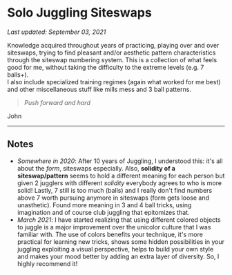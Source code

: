 # Solo Juggling Siteswaps

<p><i>
Last updated: September 03, 2021
</i></p>

Knowledge acquired throughout years of practicing, playing over and over 
siteswaps, trying to find pleasant and/or aesthetic pattern characteristics 
through the siteswap numbering system. This is a collection of what feels 
good for me, without taking the difficulty to the extreme levels (e.g. 7 
balls+).  
I also include specialized training regimes (again what worked for 
me best) and other miscellaneous stuff like mills mess and 3 ball patterns.

> *Push forward and hard*                                                       
                                                                                
John

---

## Notes

- *Somewhere in 2020*: After 10 years of Juggling, I understood this: it's all about the *form*, siteswaps especially.
Also, **solidity of a siteswap/pattern** seems to hold a different meaning for each person but given 2 jugglers with different *solidity* everybody agrees to who is more solid!
Lastly, 7 still is too much (balls) and I really don't find numbers above 7 worth pursuing anymore in siteswaps (form gets loose and unasthetic).
Found more meaning in 3 and 4 ball tricks, using imagination and of course club juggling that epitomizes that.
- *March 2021*: I have started realizing that using different colored objects to juggle is a major improvement over the unicolor culture that I was familiar with.
The use of colors benefits your technique, it's more practical for learning new tricks, shows some hidden possibilities in your juggling exploiting a visual perspective, helps to build your own style and makes your mood better by adding an extra layer of diversity.
So, I highly recommend it!


